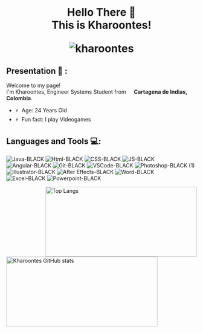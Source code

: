 <!-- Inicio -->
### <h1 align="center"> Hello There 👋 </br> This is Kharoontes! </br><p align="center" > <img src="https://komarev.com/ghpvc/?username=kharoontes&label=Profile%20views&color=DC1B1B&style=for-the-badge" alt="kharoontes" /> </p> </h1>



## Presentation 🤝 : 

<p>Welcome to my page! </br> I'm Kharoontes, Engineer Systems Student from <img src="https://cdn-icons-png.flaticon.com/512/323/323343.png" width="13"/> <b>Cartagena de Indias, Colombia</b>.</p>

- ⚡ &nbsp;Age: 24  Years Old
- ⚡ &nbsp;Fun fact: I play Videogames

 <!-- Categorias -->
  
 ## Languages and Tools 💻:
  

![Java-BLACK](https://user-images.githubusercontent.com/36416017/169661383-ce0ec13e-7696-4b4f-b590-9c98be4c8e5c.svg)
![Html-BLACK](https://user-images.githubusercontent.com/36416017/169661385-365c0184-b208-4219-b69b-c2789fcc8c74.svg)
![CSS-BLACK](https://user-images.githubusercontent.com/36416017/169661315-df7ed060-0d9d-4bf2-b200-f0e43caf420f.svg)
![JS-BLACK](https://user-images.githubusercontent.com/36416017/169661499-9cd55177-bc1c-4a68-8b90-48f892386dc4.svg)
![Angular-BLACK](https://user-images.githubusercontent.com/36416017/169662504-2d1753a3-0e10-41a8-99a6-598997a0ade9.svg)
![Git-BLACK](https://user-images.githubusercontent.com/36416017/169662533-788b14cd-4760-42d5-a0f1-b59a82f5be07.svg)
![VSCode-BLACK](https://user-images.githubusercontent.com/36416017/169662560-385476cb-c4dc-491d-b52f-c71549a07a12.svg)
![Photoshop-BLACK (1)](https://user-images.githubusercontent.com/36416017/169662792-fae2e1b4-cbe5-4faa-826d-71cc42e34996.svg)
![Illustrator-BLACK](https://user-images.githubusercontent.com/36416017/169662725-d20c254f-854e-4bde-8bc1-8a7a1bef67d6.svg)
![After Effects-BLACK](https://user-images.githubusercontent.com/36416017/169662755-922b8c63-e5ef-4edf-9211-65ad5b327394.svg)
![Word-BLACK](https://user-images.githubusercontent.com/36416017/169719155-735417c7-8787-4dfb-bac4-d0d03d807b8f.svg)   
![Excel-BLACK](https://user-images.githubusercontent.com/36416017/169719135-05433ff7-9123-4119-bc9c-630c48a11555.svg)
![Powerpoint-BLACK](https://user-images.githubusercontent.com/36416017/169719182-11caa55f-7879-4712-a91e-2891793f9a8e.svg)


 <a><img width="400" height="185" align="right" alt="Top Langs" 
         src="https://github-readme-stats.vercel.app/api/top-langs/?username=kharoontes&hide=TeX&layout=compact&theme=midnight-purple"><a/>

<p> <!-- GitHub README Stats -->
  <a href="https://gitstats.me/Kharoontes" target="_blank">
    <img width="400" height="185" align="left" alt="Kharoontes GitHub stats" 
         src="https://github-readme-stats.vercel.app/api?username=Kharoontes&theme=midnight-purple&show_icons=true&count_private=true&include_all_commits=true"><a/>
     </p>

    


    

